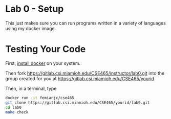 # Lab 0 - Setup

This just makes sure you can run programs written in a variety of languages using my docker image. 

# Testing Your Code

First, [install docker](https://docs.docker.com/get-docker/) on your system.

Then fork https://gitlab.csi.miamioh.edu/CSE465/instructor/lab0.git into the group created for you at https://gitlab.csi.miamioh.edu/CSE465/yourid. 

Then, in a terminal, type
```bash
docker run -it femianjc/cse465
git clone https://gitlab.csi.miamioh.edu/CSE465/yourid/lab0.git
cd lab0
make check
```


